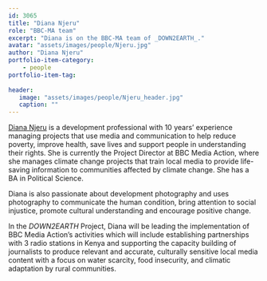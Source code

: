 ```yaml
---
id: 3065
title: "Diana Njeru"
role: "BBC-MA team"
excerpt: "Diana is on the BBC-MA team of _DOWN2EARTH_."
avatar: "assets/images/people/Njeru.jpg"
author: "Diana Njeru"
portfolio-item-category:
    - people
portfolio-item-tag:
    
header:
   image: "assets/images/people/Njeru_header.jpg"
   caption: ""
---
```


[Diana Njeru](http://www.deepicted.com/) is a development professional with 10 years’ experience managing projects that use media and communication to help reduce poverty, improve health, save lives and support people in understanding their rights. She is currently the Project Director at BBC Media Action, where she manages climate change projects that train local media to provide life-saving information to communities affected by climate change. She has a BA in Political Science.  

Diana is also passionate about development photography and uses photography to communicate the human condition, bring attention to social injustice, promote cultural understanding and encourage positive change.

In the _DOWN2EARTH_ Project, Diana will be leading the implementation of BBC Media Action’s activities which will include establishing partnerships with 3 radio stations in Kenya and supporting the capacity building of journalists to produce relevant and accurate, culturally sensitive local media content with a focus on water scarcity, food insecurity, and climatic adaptation by rural communities. 